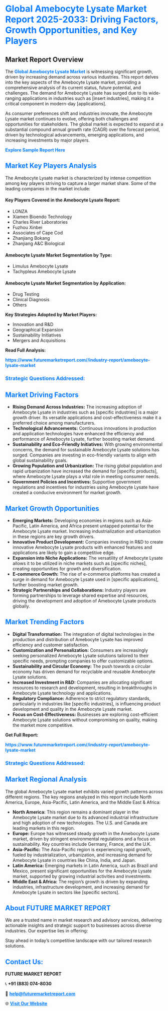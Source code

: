 <h1 style="color: #007BFF;">Global Amebocyte Lysate Market Report 2025-2033: Driving Factors, Growth Opportunities, and Key Players</h1>

<section id="overview">
<h2>Market Report Overview</h2>
<p>The <a href="https://www.futuremarketreport.com//industry-report/amebocyte-lysate-market" style="color: #007BFF; text-decoration: none;"><strong>Global Amebocyte Lysate Market</strong></a> is witnessing significant growth, driven by increasing demand across various industries. This report delves into the key aspects of the Amebocyte Lysate market, providing a comprehensive analysis of its current status, future potential, and challenges. The demand for Amebocyte Lysate has surged due to its wide-ranging applications in industries such as [insert industries], making it a critical component in modern-day [applications].</p>
<p>As consumer preferences shift and industries innovate, the Amebocyte Lysate market continues to evolve, offering both challenges and opportunities for stakeholders. The global market is expected to expand at a substantial compound annual growth rate (CAGR) over the forecast period, driven by technological advancements, emerging applications, and increasing investments by major players.</p>
</section>

<section id="overview">
<p><a href="https://www.futuremarketreport.com//request-sample/reportId=80038" style="color: #007BFF; text-decoration: none;"><strong>Explore Sample Report Here</strong></a></p>
</section>

<section id="key-players">
<h2 style="color: #007BFF;">Market Key Players Analysis</h2>
<p>The Amebocyte Lysate market is characterized by intense competition among key players striving to capture a larger market share. Some of the leading companies in the market include:</p>
<h4>Key Players Covered in the Amebocyte Lysate Report:</h4>
<ul><li>LONZA</li><li>Xiamen Bioendo Technology</li><li>Charles River Laboratories</li><li>Fuzhou Xinbei</li><li>Associates of Cape Cod</li><li>Zhanjiang Bokang</li><li>Zhanjiang A&amp;C Biological</li></ul>
<h4>Amebocyte Lysate Market Segmentation by Type:</h4>
<ul><li>Limulus Amebocyte Lysate</li><li>Tachypleus Amebocyte Lysate</li></ul>

<h4>Amebocyte Lysate Market Segmentation by Application:</h4>
<ul><li>Drug Testing</li><li>Clinical Diagnosis</li><li>Others</li></ul>
<p><strong>Key Strategies Adopted by Market Players:</strong></p>
<ul>
<li>Innovation and R&D</li>
<li>Geographical Expansion</li>
<li>Sustainability Initiatives</li>
<li>Mergers and Acquisitions</li>
</ul>
</section>

<section>
<p><strong>Read Full Analysis: </strong></p><a href="https://www.futuremarketreport.com//industry-report/amebocyte-lysate-market" style="color: #007BFF; text-decoration: none;"><strong>https://www.futuremarketreport.com//industry-report/amebocyte-lysate-market</strong></a>
<h3 style="color: #007BFF;">Strategic Questions Addressed:</h3>
</section>

<section id="driving-factors">
<h2 style="color: #007BFF;">Market Driving Factors</h2>
<ul>
<li><strong>Rising Demand Across Industries:</strong> The increasing adoption of Amebocyte Lysate in industries such as [specific industries] is a major growth driver. Its versatile applications and cost-effectiveness make it a preferred choice among manufacturers.</li>
<li><strong>Technological Advancements:</strong> Continuous innovations in production and application technologies have enhanced the efficiency and performance of Amebocyte Lysate, further boosting market demand.</li>
<li><strong>Sustainability and Eco-Friendly Initiatives:</strong> With growing environmental concerns, the demand for sustainable Amebocyte Lysate solutions has surged. Companies are investing in eco-friendly variants to align with global sustainability goals.</li>
<li><strong>Growing Population and Urbanization:</strong> The rising global population and rapid urbanization have increased the demand for [specific products], where Amebocyte Lysate plays a vital role in meeting consumer needs.</li>
<li><strong>Government Policies and Incentives:</strong> Supportive government regulations and incentives for industries using Amebocyte Lysate have created a conducive environment for market growth.</li>
</ul>
</section>

<section id="growth-opportunities">
<h2 style="color: #007BFF;">Market Growth Opportunities</h2>
<ul>
<li><strong>Emerging Markets:</strong> Developing economies in regions such as Asia-Pacific, Latin America, and Africa present untapped potential for the Amebocyte Lysate market. Increasing industrialization and urbanization in these regions are key growth drivers.</li>
<li><strong>Innovative Product Development:</strong> Companies investing in R&D to create innovative Amebocyte Lysate products with enhanced features and applications are likely to gain a competitive edge.</li>
<li><strong>Expansion into Niche Applications:</strong> The versatility of Amebocyte Lysate allows it to be utilized in niche markets such as [specific niches], creating opportunities for growth and diversification.</li>
<li><strong>E-commerce Growth:</strong> The rise of e-commerce platforms has created a surge in demand for Amebocyte Lysate used in [specific applications], further boosting market growth.</li>
<li><strong>Strategic Partnerships and Collaborations:</strong> Industry players are forming partnerships to leverage shared expertise and resources, driving the development and adoption of Amebocyte Lysate products globally.</li>
</ul>
</section>

<section id="trending-factors">
<h2 style="color: #007BFF;">Market Trending Factors</h2>
<ul>
<li><strong>Digital Transformation:</strong> The integration of digital technologies in the production and distribution of Amebocyte Lysate has improved efficiency and customer satisfaction.</li>
<li><strong>Customization and Personalization:</strong> Consumers are increasingly seeking personalized Amebocyte Lysate solutions tailored to their specific needs, prompting companies to offer customizable options.</li>
<li><strong>Sustainability and Circular Economy:</strong> The push towards a circular economy has driven demand for recyclable and reusable Amebocyte Lysate solutions.</li>
<li><strong>Increased Investment in R&D:</strong> Companies are allocating significant resources to research and development, resulting in breakthroughs in Amebocyte Lysate technology and applications.</li>
<li><strong>Regulatory Compliance:</strong> Adherence to strict regulatory standards, particularly in industries like [specific industries], is influencing product development and quality in the Amebocyte Lysate market.</li>
<li><strong>Focus on Cost-Effectiveness:</strong> Businesses are exploring cost-efficient Amebocyte Lysate solutions without compromising on quality, making the market more competitive.</li>
</ul>
</section>

<section>
<p><strong>Get Full Report: </strong></p><a href="https://www.futuremarketreport.com//industry-report/amebocyte-lysate-market" style="color: #007BFF; text-decoration: none;"><strong>https://www.futuremarketreport.com//industry-report/amebocyte-lysate-market</strong></a>
<h3 style="color: #007BFF;">Strategic Questions Addressed:</h3>
</section>


<section id="regional-analysis">
<h2 style="color: #007BFF;">Market Regional Analysis</h2>
<p>The global Amebocyte Lysate market exhibits varied growth patterns across different regions. The key regions analyzed in this report include North America, Europe, Asia-Pacific, Latin America, and the Middle East & Africa:</p>
<ul>
<li><strong>North America:</strong> This region remains a dominant player in the Amebocyte Lysate market due to its advanced industrial infrastructure and high adoption of new technologies. The U.S. and Canada are leading markets in this region.</li>
<li><strong>Europe:</strong> Europe has witnessed steady growth in the Amebocyte Lysate market, driven by stringent environmental regulations and a focus on sustainability. Key countries include Germany, France, and the U.K.</li>
<li><strong>Asia-Pacific:</strong> The Asia-Pacific region is experiencing rapid growth, fueled by industrialization, urbanization, and increasing demand for Amebocyte Lysate in countries like China, India, and Japan.</li>
<li><strong>Latin America:</strong> Emerging markets in Latin America, such as Brazil and Mexico, present significant opportunities for the Amebocyte Lysate market, supported by growing industrial activities and investments.</li>
<li><strong>Middle East & Africa:</strong> The region’s growth is driven by expanding industries, infrastructure development, and increasing demand for Amebocyte Lysate in sectors like [specific sectors].</li>
</ul>
</section>

<footer>
<h2 style="color: #007BFF;">About FUTURE MARKET REPORT</h2>
<p>We are a trusted name in market research and advisory services, delivering actionable insights and strategic support to businesses across diverse industries. Our expertise lies in offering:</p>

<p>Stay ahead in today’s competitive landscape with our tailored research solutions.</p>

<h2 style="color: #007BFF;">Contact Us:</h2>
<p><strong>FUTURE MARKET REPORT</strong></p>
<p>📞 <strong>+91 (883) 074-8030</strong></p>
<p>📧 <strong><a href="mailto:help@futuremarketreport.com" style="color: #007BFF;">help@futuremarketreport.com</a></strong></p>
<p>🌐 <strong><a href="https://www.futuremarketreport.com/" style="color: #007BFF;">Visit Our Website</a></strong></p>
</footer>